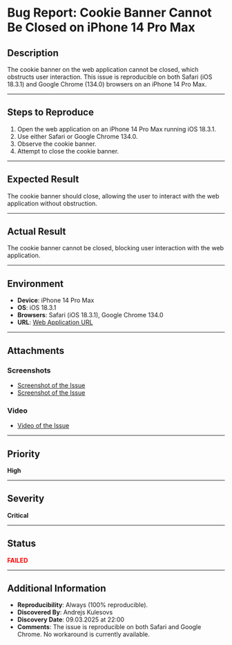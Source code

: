 # Bug Report: Cookie Banner Cannot Be Closed on iPhone 14 Pro Max

## Description
The cookie banner on the web application cannot be closed, which obstructs user interaction. This issue is reproducible on both Safari (iOS 18.3.1) and Google Chrome (134.0) browsers on an iPhone 14 Pro Max.

---

## Steps to Reproduce
1. Open the web application on an iPhone 14 Pro Max running iOS 18.3.1.
2. Use either Safari or Google Chrome 134.0.
3. Observe the cookie banner.
4. Attempt to close the cookie banner.

---

## Expected Result
The cookie banner should close, allowing the user to interact with the web application without obstruction.

---

## Actual Result
The cookie banner cannot be closed, blocking user interaction with the web application.

---

## Environment
- **Device**: iPhone 14 Pro Max
- **OS**: iOS 18.3.1
- **Browsers**: Safari (iOS 18.3.1), Google Chrome 134.0
- **URL**: [Web Application URL](https://lg.lv/majoklim)

---

## Attachments
### Screenshots
- [Screenshot of the Issue](https://github.com/Kulesovs/QA_Testing_Portfolio/blob/main/Projects_VSC/Project_001/Media/Screenshots/Screebshot_001.png)
- [Screenshot of the Issue](https://github.com/Kulesovs/QA_Testing_Portfolio/blob/main/Projects_VSC/Project_001/Media/Screenshots/Screenshot_002.png)

### Video
- [Video of the Issue](https://github.com/Kulesovs/QA_Testing_Portfolio/blob/main/Projects_VSC/Project_001/Media/Videos/Video_001.mp4)

---

## Priority
**High**

---

## Severity
**Critical**

---

## Status
**<span style="color:red;">FAILED</span>**

---

## Additional Information
- **Reproducibility**: Always (100% reproducible).
- **Discovered By**: Andrejs Kulesovs
- **Discovery Date**: 09.03.2025 at 22:00
- **Comments**: The issue is reproducible on both Safari and Google Chrome. No workaround is currently available.